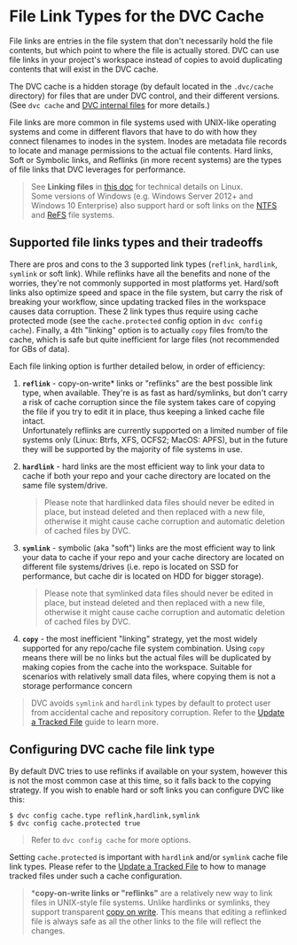 # File Link Types for the DVC Cache

File links are entries in the file system that don't necessarily hold the file
contents, but which point to where the file is actually stored. DVC can use file
links in your project's workspace instead of copies to avoid duplicating
contents that will exist in the DVC cache.

The DVC cache is a hidden storage (by default located in the `.dvc/cache`
directory) for files that are under DVC control, and their different versions.
(See `dvc cache` and
[DVC internal files](/doc/user-guide/dvc-files-and-directories) for more
details.)

File links are more common in file systems used with UNIX-like operating systems
and come in different flavors that have to do with how they connect filenames to
inodes in the system. Inodes are metadata file records to locate and manage
permissions to the actual file contents. Hard links, Soft or Symbolic links, and
Reflinks (in more recent systems) are the types of file links that DVC leverages
for performance.

> See **Linking files** in
> [this doc](http://www.tldp.org/LDP/intro-linux/html/sect_03_03.html) for
> technical details on Linux.  
> Some versions of Windows (e.g. Windows Server 2012+ and Windows 10 Enterprise)
> also support hard or soft links on the
> [NTFS](https://support.microsoft.com/en-us/help/100108/overview-of-fat-hpfs-and-ntfs-file-systems)
> and
> [ReFS](https://docs.microsoft.com/en-us/windows-server/storage/refs/refs-overview)
> file systems.

## Supported file links types and their tradeoffs

There are pros and cons to the 3 supported link types (`reflink`, `hardlink`,
`symlink` or soft link). While reflinks have all the benefits and none of the
worries, they're not commonly supported in most platforms yet. Hard/soft links
also optimize speed and space in the file system, but carry the risk of breaking
your workflow, since updating tracked files in the workspace causes data
corruption. These 2 link types thus require using cache protected mode (see the
`cache.protected` config option in `dvc config cache`). Finally, a 4th "linking"
option is to actually `copy` files from/to the cache, which is safe but quite
inefficient for large files (not recommended for GBs of data).

Each file linking option is further detailed below, in order of efficiency:

1. **`reflink`** - copy-on-write\* links or "reflinks" are the best possible
   link type, when available. They're is as fast as hard/symlinks, but don't
   carry a risk of cache corruption since the file system takes care of copying
   the file if you try to edit it in place, thus keeping a linked cache file
   intact.  
   Unfortunately reflinks are currently supported on a limited number of file
   systems only (Linux: Btrfs, XFS, OCFS2; MacOS: APFS), but in the future they
   will be supported by the majority of file systems in use.

2. **`hardlink`** - hard links are the most efficient way to link your data to
   cache if both your repo and your cache directory are located on the same file
   system/drive.  
   > Please note that hardlinked data files should never be edited in place, but
   > instead deleted and then replaced with a new file, otherwise it might cause
   > cache corruption and automatic deletion of cached files by DVC.

3. **`symlink`** - symbolic (aka "soft") links are the most efficient way to
   link your data to cache if your repo and your cache directory are located on
   different file systems/drives (i.e. repo is located on SSD for performance,
   but cache dir is located on HDD for bigger storage).  
   > Please note that symlinked data files should never be edited in place, but
   > instead deleted and then replaced with a new file, otherwise it might cause
   > cache corruption and automatic deletion of cached files by DVC.

4. **`copy`** - the most inefficient "linking" strategy, yet the most widely
   supported for any repo/cache file system combination. Using `copy` means
   there will be no links but the actual files will be duplicated by making
   copies from the cache into the workspace. Suitable for scenarios with
   relatively small data files, where copying them is not a storage performance
   concern

> DVC avoids `symlink` and `hardlink` types by default to protect user from
> accidental cache and repository corruption. Refer to the
> [Update a Tracked File](/doc/user-guide/update-tracked-file) guide to learn
> more.

## Configuring DVC cache file link type

By default DVC tries to use reflinks if available on your system, however this
is not the most common case at this time, so it falls back to the copying
strategy. If you wish to enable hard or soft links you can configure DVC like
this:

```dvc
$ dvc config cache.type reflink,hardlink,symlink
$ dvc config cache.protected true
```

> Refer to `dvc config cache` for more options.

Setting `cache.protected` is important with `hardlink` and/or `symlink` cache
file link types. Please refer to the
[Update a Tracked File](/docs/user-guide/update-tracked-file) to how to manage
tracked files under such a cache configuration.

> \***copy-on-write links or "reflinks"** are a relatively new way to link files
> in UNIX-style file systems. Unlike hardlinks or symlinks, they support
> transparent [copy on write](https://en.wikipedia.org/wiki/Copy-on-write). This
> means that editing a reflinked file is always safe as all the other links to
> the file will reflect the changes.
